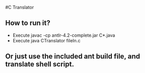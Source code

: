 #C Translator
## How to run it?
* Execute javac -cp antlr-4.2-complete.jar C*.java
* Execute java CTranslator fileIn.c

## Or just use the included ant build file, and translate shell script.